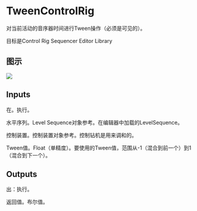 # TweenControlRig

对当前活动的音序器时间进行Tween操作（必须是可见的）。

目标是Control Rig Sequencer Editor Library

## 图示

![]($-20221218-18534215.png)

## Inputs

在。执行。

水平序列。Level Sequence对象参考。在编辑器中加载的LevelSequence。

控制装置。控制装置对象参考。控制钻机是用来调和的。

Tween值。Float（单精度）。要使用的Tween值，范围从-1（混合到前一个）到1（混合到下一个）。

## Outputs

出：执行。

返回值。布尔值。